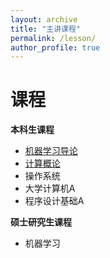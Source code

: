 ```yaml
---
layout: archive
title: "主讲课程"
permalink: /lesson/
author_profile: true
---
```


课程
======

**本科生课程**
-  [机器学习导论](https://valley-bestseller-0fd.notion.site/2024-70bdcf9c5f86460e83984cc215e36dfe)
-  [计算概论](https://valley-bestseller-0fd.notion.site/2024-10c125d73760808bad4bc80a0e86fc0e)
-  操作系统
-  大学计算机A
-  程序设计基础A

**硕士研究生课程**
-  机器学习
